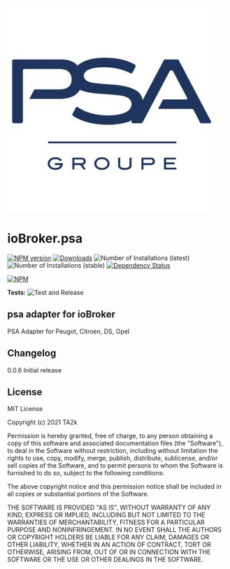 ![Logo](admin/psa.png)
# ioBroker.psa

[![NPM version](https://img.shields.io/npm/v/iobroker.psa.svg)](https://www.npmjs.com/package/iobroker.psa)
[![Downloads](https://img.shields.io/npm/dm/iobroker.psa.svg)](https://www.npmjs.com/package/iobroker.psa)
![Number of Installations (latest)](https://iobroker.live/badges/psa-installed.svg)
![Number of Installations (stable)](https://iobroker.live/badges/psa-stable.svg)
[![Dependency Status](https://img.shields.io/david/TA2k/iobroker.psa.svg)](https://david-dm.org/TA2k/iobroker.psa)

[![NPM](https://nodei.co/npm/iobroker.psa.png?downloads=true)](https://nodei.co/npm/iobroker.psa/)

**Tests:** ![Test and Release](https://github.com/TA2k/ioBroker.psa/workflows/Test%20and%20Release/badge.svg)

## psa adapter for ioBroker

PSA Adapter for Peugot, Citroen, DS, Opel

## Changelog

0.0.6 Initial release

## License

MIT License

Copyright (c) 2021 TA2k

Permission is hereby granted, free of charge, to any person obtaining a copy
of this software and associated documentation files (the "Software"), to deal
in the Software without restriction, including without limitation the rights
to use, copy, modify, merge, publish, distribute, sublicense, and/or sell
copies of the Software, and to permit persons to whom the Software is
furnished to do so, subject to the following conditions:

The above copyright notice and this permission notice shall be included in all
copies or substantial portions of the Software.

THE SOFTWARE IS PROVIDED "AS IS", WITHOUT WARRANTY OF ANY KIND, EXPRESS OR
IMPLIED, INCLUDING BUT NOT LIMITED TO THE WARRANTIES OF MERCHANTABILITY,
FITNESS FOR A PARTICULAR PURPOSE AND NONINFRINGEMENT. IN NO EVENT SHALL THE
AUTHORS OR COPYRIGHT HOLDERS BE LIABLE FOR ANY CLAIM, DAMAGES OR OTHER
LIABILITY, WHETHER IN AN ACTION OF CONTRACT, TORT OR OTHERWISE, ARISING FROM,
OUT OF OR IN CONNECTION WITH THE SOFTWARE OR THE USE OR OTHER DEALINGS IN THE
SOFTWARE.
